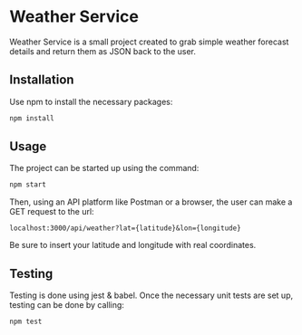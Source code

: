# Weather Service

Weather Service is a small project created to grab simple weather forecast details and return them as JSON back to the user.

## Installation

Use npm to install the necessary packages:

```bash
npm install
```

## Usage

The project can be started up using the command:

```bash
npm start
```

Then, using an API platform like Postman or a browser, the user can make a GET request to the url:

`localhost:3000/api/weather?lat={latitude}&lon={longitude}`

Be sure to insert your latitude and longitude with real coordinates.

## Testing

Testing is done using jest & babel. Once the necessary unit tests are set up, testing can be done by calling:

```bash
npm test
```
